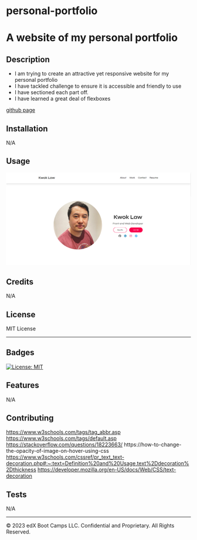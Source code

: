 # personal-portfolio
# A website of my personal portfolio

## Description 

- I am trying to create an attractive yet responsive website for my personal portfolio
- I have tackled challenge to ensure it is accessible and friendly to use
- I have sectioned each part off.
- I have learned a great deal of flexboxes

[github page](https://github.com/Digita1Panda/personal-portfolio)


## Installation

N/A


## Usage 

![Webpage](./images/screenshot.png)

## Credits

N/A


## License

MIT License


---

## Badges


[![License: MIT](https://img.shields.io/badge/License-MIT-yellow.svg)](https://opensource.org/licenses/MIT)




## Features

N/A

## Contributing

https://www.w3schools.com/tags/tag_abbr.asp
https://www.w3schools.com/tags/default.asp 
https://stackoverflow.com/questions/18223663/
https://how-to-change-the-opacity-of-image-on-hover-using-css
https://www.w3schools.com/cssref/pr_text_text-decoration.php#:~:text=Definition%20and%20Usage,text%2Ddecoration%2Dthickness
https://developer.mozilla.org/en-US/docs/Web/CSS/text-decoration



## Tests

N/A

---

© 2023 edX Boot Camps LLC. Confidential and Proprietary. All Rights Reserved.
